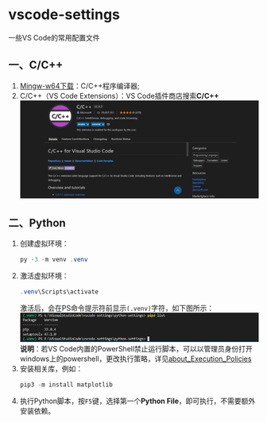 # vscode-settings
一些VS Code的常用配置文件

## 一、C/C++
1. [Mingw-w64下载](https://www.msys2.org/)：C/C++程序编译器;  
2. C/C++（VS Code Extensions）：VS Code插件商店搜索**C/C++**  
    ![C/C++ 扩展](./others/Cpp_Extensions.png)  

## 二、Python
1. 创建虚拟环境：
    ```PowerShell
    py -3 -m venv .venv
    ```
2. 激活虚拟环境：
    ```PowerShell
    .venv\Scripts\activate
    ```
    激活后，会在PS命令提示符前显示`(.venv)`字符，如下图所示：  
    ![Python激活虚拟环境](./others/Python_Activate_Venv.png)
    **说明**：若VS Code内置的PowerShell禁止运行脚本，可以以管理员身份打开windows上的powershell，更改执行策略，详见[about_Execution_Policies](https://docs.microsoft.com/zh-cn/powershell/module/microsoft.powershell.core/about/about_execution_policies?view=powershell-7.2)
3. 安装相关库，例如：
    ```PowerShell
    pip3 -m install matplotlib
    ```
4. 执行Python脚本，按`F5`键，选择第一个**Python File**，即可执行，不需要额外安装依赖。